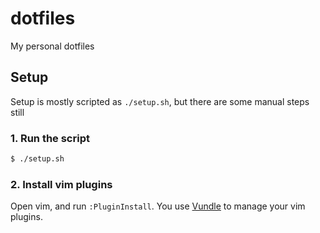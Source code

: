 # dotfiles

My personal dotfiles

## Setup

Setup is mostly scripted as `./setup.sh`, but there are some manual steps still

### 1. Run the script

```sh
$ ./setup.sh
```

### 2. Install vim plugins

Open vim, and run `:PluginInstall`.  You use [Vundle](https://github.com/VundleVim/Vundle.vim) to manage your vim plugins. 

